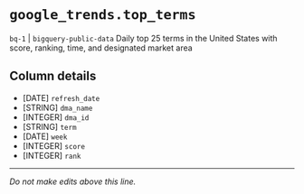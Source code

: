 # `google_trends.top_terms`
`bq-1` | `bigquery-public-data`
Daily top 25 terms in the United States with score, ranking, time, and designated market area

## Column details
* [DATE]      `refresh_date`
* [STRING]    `dma_name`
* [INTEGER]   `dma_id`
* [STRING]    `term`
* [DATE]      `week`
* [INTEGER]   `score`
* [INTEGER]   `rank`

-------------------------------------------------------------------------------
*Do not make edits above this line.*

